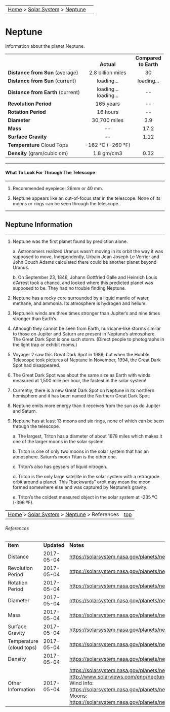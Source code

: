 <script src="/js/whatsup.js"></script>
<script src="/js/utils.js"></script>
<script type="text/javascript">
	var objectName ="Neptune"
	var objectDesc ="Farthest Planet from the Sun<br/>and Windiest in the Solar System"
	var objectImage="neptune.jpg"
</script>
<script type="text/javascript">
	setInterval(function(){
		fetch("../data.json")
			.then(function(response) {
				return response.json();
			})
			.then(function(data) {
				var d=new Date();
				var v=interpolate(data.Neptune.sun_distance,d.valueOf()/1000);
				document.getElementById("dist_sun").innerText=au_to_mi(v).numberFormat(3)+' miles';
				document.getElementById("dist_sun_au").innerText=v.numberFormat(3);
				var v=interpolate(data.Neptune.earth_distance,d.valueOf()/1000);
				document.getElementById("dist_earth").innerText=au_to_mi(v).numberFormat(3)+' miles';
				document.getElementById("dist_earth_light").innerText=au_to_ls(v).timeFormat()+' light-time';
			})
			.catch(function(error) {
				console.log('error: '+error);
			});
		}, 1000);
</script>

|                                                                                           |                        |
| :---------------------------------------------------------------------------------------- | ---------------------: |
| [Home](/notes/#object-notes) > [Solar System](/notes/#solar-system) > [Neptune](#neptune) | <div id=whatsup></div> |

# Neptune

Information about the planet Neptune.

|                                   |                                         |                                          |
| --------------------------------- | :-------------------------------------: | :--------------------------------------: |
|                                   |             <br/>**Actual**             |        **Compared<br/>to Earth**         |
| **Distance from Sun** (average)   |            2.8 billion miles            |                    30                    |
| **Distance from Sun** (current)   |  <span id="dist_sun">loading...</span>  | <span id="dist_sun_au">loading...</span> |
| **Distance from Earth** (current) | <span id="dist_earth">loading...</span><br /><span id="dist_earth_light">loading...</span> |                    --                    |
| **Revolution Period**             |                165 years                |                    --                    |
| **Rotation Period**               |                16 hours                 |                    --                    |
| **Diameter**                      |              30,700 miles               |                   3.9                    |
| **Mass**                          |                   --                    |                   17.2                   |
| **Surface Gravity**               |                   --                    |                   1.12                   |
| **Temperature** Cloud Tops        |        -162 &deg;C (-260 &deg;F)        |                                          |
| **Density** (gram/cubic cm)       |               1.8 gm/cm3                |                   0.32                   |

---

#### What To Look For Through The Telescope

---

1. Recommended eyepiece: 26mm or 40 mm.

2. Neptune appears like an out-of-focus star in the telescope. None of its moons or rings can be seen through the telescope..

---

## Neptune Information

---

1. Neptune was the first planet found by prediction alone.

   a. Astronomers realized Uranus wasn’t moving in its orbit the way it was supposed to move. Independently, Urbain Jean Joseph Le Verrier and John Couch Adams calculated there could be another planet beyond Uranus.

   b. On September 23, 1846, Johann Gottfried Galle and Heinrich Louis d’Arrest took a chance, and looked where this predicted planet was supposed to be. They had no trouble finding Neptune.

2. Neptune has a rocky core surrounded by a liquid mantle of water, methane, and ammonia. Its atmosphere is hydrogen and helium.

3. Neptune’s winds are three times stronger than Jupiter’s and nine times stronger than Earth’s.

4. Although they cannot be seen from Earth, hurricane-like storms similar to those on Jupiter and Saturn are present in Neptune’s atmosphere. The Great Dark Spot is one such storm. (Direct people to photographs in the light trap or exhibit rooms.)

5. Voyager 2 saw this Great Dark Spot in 1989, but when the Hubble Telescope took pictures of Neptune in November, 1994, the Great Dark Spot had disappeared.

6. The Great Dark Spot was about the same size as Earth with winds measured at 1,500 mile per hour, the fastest in the solar system!

7. Currently, there is a new Great Dark Spot on Neptune in its northern hemisphere and it has been named the Northern Great Dark Spot.

8. Neptune emits more energy than it receives from the sun as do Jupiter and Saturn.

9. Neptune has at least 13 moons and six rings, none of which can be seen through the telescope.

   a. The largest, Triton has a diameter of about 1678 miles which makes it one of the larger moons in the solar system.

   b. Triton is one of only two moons in the solar system that has an atmosphere. Saturn’s moon Titan is the other one.

   c. Triton’s also has geysers of liquid nitrogen.

   d. Triton is the only large satellite in the solar system with a retrograde orbit around a planet. This “backwards” orbit may mean the moon formed somewhere else and was captured by Neptune’s gravity.

   e. Triton’s the coldest measured object in the solar system at -235 ºC (-396 ºF).

|                                                                                                        |                 |
| :----------------------------------------------------------------------------------------------------- | --------------: |
| [Home](/notes/#object-notes) > [Solar System](/notes/#solar-system) > [Neptune](#neptune) > References | [top](#neptune) |

###### References

|                          |             |                                                                                                                                                                                                                                          |
| ------------------------ | ----------- | ---------------------------------------------------------------------------------------------------------------------------------------------------------------------------------------------------------------------------------------- |
| **Item**                 | **Updated** | **Notes**                                                                                                                                                                                                                                |
| Distance                 | 2017-05-04  | <https://solarsystem.nasa.gov/planets/neptune/facts>                                                                                                                                                                                     |
| Revolution Period        | 2017-05-04  | <https://solarsystem.nasa.gov/planets/neptune/facts>                                                                                                                                                                                     |
| Rotation Period          | 2017-05-04  | <https://solarsystem.nasa.gov/planets/neptune/facts>                                                                                                                                                                                     |
| Diameter                 | 2017-05-04  | <https://solarsystem.nasa.gov/planets/neptune/facts>                                                                                                                                                                                     |
| Mass                     | 2017-05-04  | <https://solarsystem.nasa.gov/planets/neptune/facts>                                                                                                                                                                                     |
| Surface Gravity          | 2017-05-04  | <https://solarsystem.nasa.gov/planets/neptune/facts>                                                                                                                                                                                     |
| Temperature (cloud tops) | 2017-05-04  | <https://solarsystem.nasa.gov/planets/neptune/facts>                                                                                                                                                                                     |
| Density                  | 2017-05-04  | <https://solarsystem.nasa.gov/planets/neptune/facts>                                                                                                                                                                                     |
| Other Information        | 2017-05-04  | <https://solarsystem.nasa.gov/planets/neptune/facts><br/><http://www.solarviews.com/eng/neptune.htm><br/>Wind Info: <https://solarsystem.nasa.gov/planets/neptune/basic><br/>Moons: <https://solarsystem.nasa.gov/planets/neptune/moons> |
